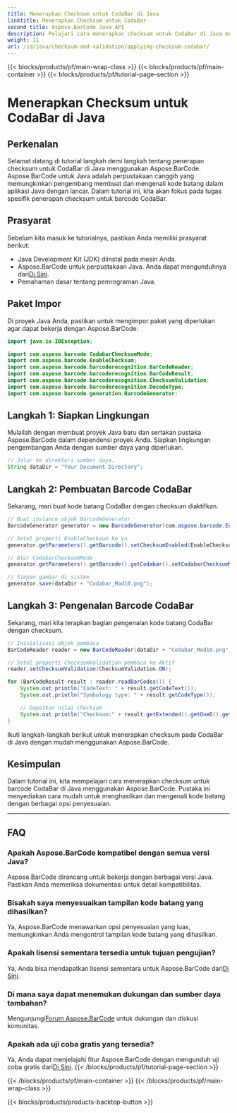 ```yaml
---
title: Menerapkan Checksum untuk CodaBar di Java
linktitle: Menerapkan Checksum untuk CodaBar
second_title: Aspose.BarCode Java API
description: Pelajari cara menerapkan checksum untuk CodaBar di Java menggunakan Aspose.BarCode. Hasilkan dan kenali kode batang dengan mudah menggunakan panduan langkah demi langkah ini.
weight: 11
url: /id/java/checksum-and-validation/applying-checksum-codabar/
---
```


{{< blocks/products/pf/main-wrap-class >}}
{{< blocks/products/pf/main-container >}}
{{< blocks/products/pf/tutorial-page-section >}}

# Menerapkan Checksum untuk CodaBar di Java


## Perkenalan

Selamat datang di tutorial langkah demi langkah tentang penerapan checksum untuk CodaBar di Java menggunakan Aspose.BarCode. Aspose.BarCode untuk Java adalah perpustakaan canggih yang memungkinkan pengembang membuat dan mengenali kode batang dalam aplikasi Java dengan lancar. Dalam tutorial ini, kita akan fokus pada tugas spesifik penerapan checksum untuk barcode CodaBar.

## Prasyarat

Sebelum kita masuk ke tutorialnya, pastikan Anda memiliki prasyarat berikut:

- Java Development Kit (JDK) diinstal pada mesin Anda.
-  Aspose.BarCode untuk perpustakaan Java. Anda dapat mengunduhnya dari[Di Sini](https://releases.aspose.com/barcode/java/).
- Pemahaman dasar tentang pemrograman Java.

## Paket Impor

Di proyek Java Anda, pastikan untuk mengimpor paket yang diperlukan agar dapat bekerja dengan Aspose.BarCode:

```java
import java.io.IOException;

import com.aspose.barcode.CodabarChecksumMode;
import com.aspose.barcode.EnableChecksum;
import com.aspose.barcode.barcoderecognition.BarCodeReader;
import com.aspose.barcode.barcoderecognition.BarCodeResult;
import com.aspose.barcode.barcoderecognition.ChecksumValidation;
import com.aspose.barcode.barcoderecognition.DecodeType;
import com.aspose.barcode.generation.BarcodeGenerator;
```

## Langkah 1: Siapkan Lingkungan

Mulailah dengan membuat proyek Java baru dan sertakan pustaka Aspose.BarCode dalam dependensi proyek Anda. Siapkan lingkungan pengembangan Anda dengan sumber daya yang diperlukan.

```java
// Jalur ke direktori sumber daya.
String dataDir = "Your Document Directory";
```

## Langkah 2: Pembuatan Barcode CodaBar

Sekarang, mari buat kode batang CodaBar dengan checksum diaktifkan.

```java
// Buat instance objek BarcodeGenerator
BarcodeGenerator generator = new BarcodeGenerator(com.aspose.barcode.EncodeTypes.CODABAR, "1234567890");

// Setel properti EnableChecksum ke ya
generator.getParameters().getBarcode().setChecksumEnabled(EnableChecksum.YES);

// Atur CodabarChecksumMode
generator.getParameters().getBarcode().getCodabar().setCodabarChecksumMode(CodabarChecksumMode.MOD_10);

// Simpan gambar di sistem
generator.save(dataDir + "Codabar_Mod10.png");
```

## Langkah 3: Pengenalan Barcode CodaBar

Sekarang, mari kita terapkan bagian pengenalan kode batang CodaBar dengan checksum.

```java
// Inisialisasi objek pembaca
BarCodeReader reader = new BarCodeReader(dataDir + "Codabar_Mod10.png", DecodeType.CODABAR);

// Setel properti ChecksumValidation pembaca ke Aktif
reader.setChecksumValidation(ChecksumValidation.ON);

for (BarCodeResult result : reader.readBarCodes()) {
    System.out.println("CodeText: " + result.getCodeText());
    System.out.println("Symbology type: " + result.getCodeType());

    // Dapatkan nilai checksum
    System.out.println("Checksum:" + result.getExtended().getOneD().getCheckSum());
}
```

Ikuti langkah-langkah berikut untuk menerapkan checksum pada CodaBar di Java dengan mudah menggunakan Aspose.BarCode.

## Kesimpulan

Dalam tutorial ini, kita mempelajari cara menerapkan checksum untuk barcode CodaBar di Java menggunakan Aspose.BarCode. Pustaka ini menyediakan cara mudah untuk menghasilkan dan mengenali kode batang dengan berbagai opsi penyesuaian.

---

## FAQ

### Apakah Aspose.BarCode kompatibel dengan semua versi Java?
Aspose.BarCode dirancang untuk bekerja dengan berbagai versi Java. Pastikan Anda memeriksa dokumentasi untuk detail kompatibilitas.

### Bisakah saya menyesuaikan tampilan kode batang yang dihasilkan?
Ya, Aspose.BarCode menawarkan opsi penyesuaian yang luas, memungkinkan Anda mengontrol tampilan kode batang yang dihasilkan.

### Apakah lisensi sementara tersedia untuk tujuan pengujian?
 Ya, Anda bisa mendapatkan lisensi sementara untuk Aspose.BarCode dari[Di Sini](https://purchase.aspose.com/temporary-license/).

### Di mana saya dapat menemukan dukungan dan sumber daya tambahan?
 Mengunjungi[Forum Aspose.BarCode](https://forum.aspose.com/c/barcode/13) untuk dukungan dan diskusi komunitas.

### Apakah ada uji coba gratis yang tersedia?
 Ya, Anda dapat menjelajahi fitur Aspose.BarCode dengan mengunduh uji coba gratis dari[Di Sini](https://releases.aspose.com/).
{{< /blocks/products/pf/tutorial-page-section >}}

{{< /blocks/products/pf/main-container >}}
{{< /blocks/products/pf/main-wrap-class >}}

{{< blocks/products/products-backtop-button >}}
